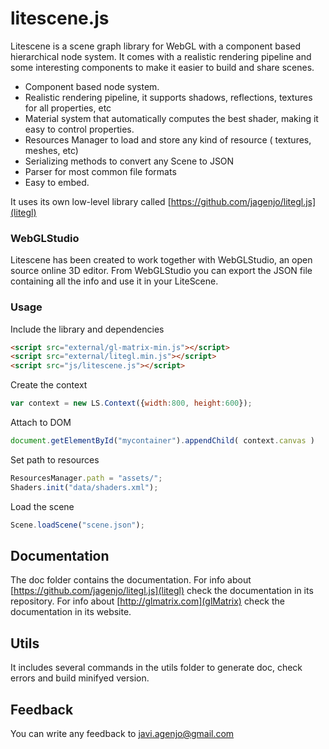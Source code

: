 # litescene.js

Litescene is a scene graph library for WebGL with a component based hierarchical node system.
It comes with a realistic rendering pipeline and some interesting components to make it easier to build and share scenes.

 * Component based node system.
 * Realistic rendering pipeline, it supports shadows, reflections, textures for all properties, etc
 * Material system that automatically computes the best shader, making it easy to control properties.
 * Resources Manager to load and store any kind of resource ( textures, meshes, etc)
 * Serializing methods to convert any Scene to JSON
 * Parser for most common file formats
 * Easy to embed.

 It uses its own low-level library called [https://github.com/jagenjo/litegl.js](litegl)

### WebGLStudio ###

Litescene has been created to work together with WebGLStudio, an open source online 3D editor.
From WebGLStudio you can export the JSON file containing all the info and use it in your LiteScene.

### Usage ###

Include the library and dependencies
```html
<script src="external/gl-matrix-min.js"></script>
<script src="external/litegl.min.js"></script>
<script src="js/litescene.js"></script>
```

Create the context
```js
var context = new LS.Context({width:800, height:600});
```

Attach to DOM
```js
document.getElementById("mycontainer").appendChild( context.canvas )
```

Set path to resources
```js
ResourcesManager.path = "assets/";
Shaders.init("data/shaders.xml");
```

Load the scene
```js
Scene.loadScene("scene.json");
```


Documentation
-------------
The doc folder contains the documentation. 
For info about [https://github.com/jagenjo/litegl.js](litegl) check the documentation in its repository.
For info about [http://glmatrix.com](glMatrix) check the documentation in its website.

Utils
-----

It includes several commands in the utils folder to generate doc, check errors and build minifyed version.


Feedback
--------

You can write any feedback to javi.agenjo@gmail.com




